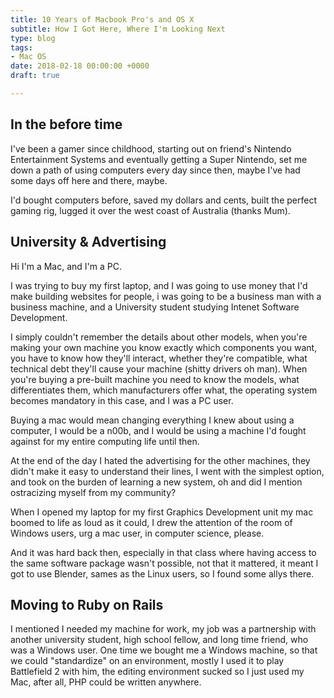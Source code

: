 ```yaml
---
title: 10 Years of Macbook Pro's and OS X
subtitle: How I Got Here, Where I'm Looking Next
type: blog
tags:
- Mac OS
date: 2018-02-18 00:00:00 +0000
draft: true

---
```

## In the before time

I've been a gamer since childhood, starting out on friend's Nintendo Entertainment Systems and eventually getting a Super Nintendo, set me down a path of using computers every day since then, maybe I've had some days off here and there, maybe.

I'd bought computers before, saved my dollars and cents, built the perfect gaming rig, lugged it over the west coast of Australia (thanks Mum).

## University & Advertising

Hi I'm a Mac, and I'm a PC.

I was trying to buy my first laptop, and I was going to use money that I'd make building websites for people, i was going to be a business man with a business machine, and a University student studying Intenet Software Development.

I simply couldn't remember the details about other models, when you're making your own machine you know exactly which components you want, you have to know how they'll interact, whether they're compatible, what technical debt they'll cause your machine (shitty drivers oh man). When you're buying a pre-built machine you need to know the models, what differentiates them, which manufacturers offer what, the operating system becomes mandatory in this case, and I was a PC user.

Buying a mac would mean changing everything I knew about using a computer, I would be a n00b, and I would be using a machine I'd fought against for my entire computing life until then.

At the end of the day I hated the advertising for the other machines, they didn't make it easy to understand their lines, I went with the simplest option, and took on the burden of learning a new system, oh and did I mention ostracizing myself from my community?

When I opened my laptop for my first Graphics Development unit my mac boomed to life as loud as it could, I drew the attention of the room of Windows users, urg a mac user, in computer science, please.

And it was hard back then, especially in that class where having access to the same software package wasn't possible, not that it mattered, it meant I got to use Blender, sames as the Linux users, so I found some allys there.

## Moving to Ruby on Rails

I mentioned I needed my machine for work, my job was a partnership with another university student, high school fellow, and long time friend, who was a Windows user. One time we bought me a Windows machine, so that we could "standardize" on an environment, mostly I used it to play Battlefield 2 with him, the editing environment sucked so I just used my Mac, after all, PHP could be written anywhere.
